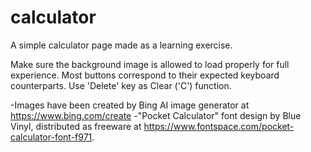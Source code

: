 # calculator
A simple calculator page made as a learning exercise. 

Make sure the background image is allowed to load properly for full experience. Most buttons correspond to their expected keyboard counterparts. Use 'Delete' key as Clear ('C') function. 

-Images have been created by Bing AI image generator at https://www.bing.com/create 
-"Pocket Calculator" font design by Blue Vinyl, distributed as freeware at https://www.fontspace.com/pocket-calculator-font-f971.